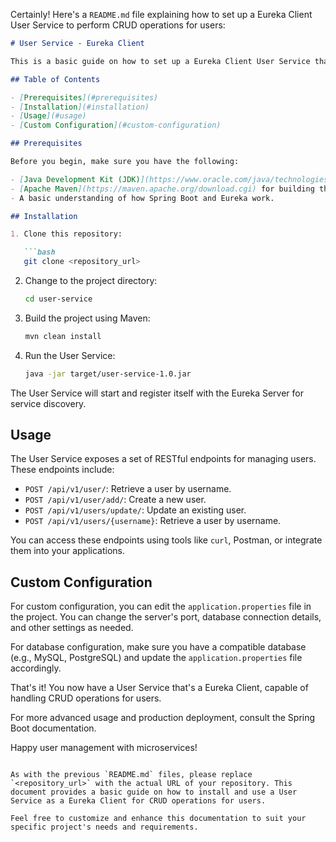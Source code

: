 Certainly! Here's a `README.md` file explaining how to set up a Eureka Client User Service to perform CRUD operations for users:

```markdown
# User Service - Eureka Client

This is a basic guide on how to set up a Eureka Client User Service that handles CRUD (Create, Read, Update, Delete) operations for users.

## Table of Contents

- [Prerequisites](#prerequisites)
- [Installation](#installation)
- [Usage](#usage)
- [Custom Configuration](#custom-configuration)

## Prerequisites

Before you begin, make sure you have the following:

- [Java Development Kit (JDK)](https://www.oracle.com/java/technologies/javase-downloads.html) version 8 or higher installed on your machine.
- [Apache Maven](https://maven.apache.org/download.cgi) for building the project.
- A basic understanding of how Spring Boot and Eureka work.

## Installation

1. Clone this repository:

   ```bash
   git clone <repository_url>
   ```

2. Change to the project directory:

   ```bash
   cd user-service
   ```

3. Build the project using Maven:

   ```bash
   mvn clean install
   ```

4. Run the User Service:

   ```bash
   java -jar target/user-service-1.0.jar
   ```

The User Service will start and register itself with the Eureka Server for service discovery.

## Usage

The User Service exposes a set of RESTful endpoints for managing users. These endpoints include:

- `POST /api/v1/user/`: Retrieve a user by username.
- `POST /api/v1/user/add/`: Create a new user.
- `POST /api/v1/users/update/`: Update an existing user.
- `POST /api/v1/users/{username}`: Retrieve a user by username.

You can access these endpoints using tools like `curl`, Postman, or integrate them into your applications.

## Custom Configuration

For custom configuration, you can edit the `application.properties` file in the project. You can change the server's port, database connection details, and other settings as needed.

For database configuration, make sure you have a compatible database (e.g., MySQL, PostgreSQL) and update the `application.properties` file accordingly.

That's it! You now have a User Service that's a Eureka Client, capable of handling CRUD operations for users.

For more advanced usage and production deployment, consult the Spring Boot documentation.

Happy user management with microservices!
```

As with the previous `README.md` files, please replace `<repository_url>` with the actual URL of your repository. This document provides a basic guide on how to install and use a User Service as a Eureka Client for CRUD operations for users.

Feel free to customize and enhance this documentation to suit your specific project's needs and requirements.
